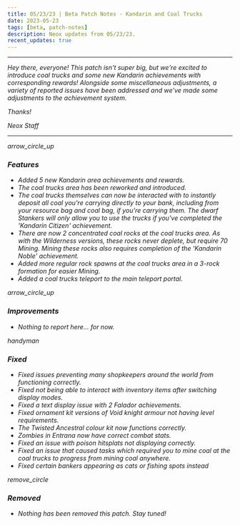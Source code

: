```yaml
---
title: 05/23/23 | Beta Patch Notes - Kandarin and Coal Trucks
date: 2023-05-23
tags: [beta, patch-notes]
description: Neox updates from 05/23/23.
recent_updates: true
---
```


***
<em>Hey there, everyone! This patch isn't super big, but we're excited to introduce coal trucks and some new Kandarin achievements with corresponding rewards! Alongside some miscellaneous adjustments, a variety of reported issues have been addressed and we've made some adjustments to the achievement system.

<em>Thanks!

<em>Neox Staff<br>

***

<div class="spacer-large"></div>
<div class="changes-body">
    <div class="changes-body changes-row features">
        <div class="changes-row-header">
            <span class="icon">
                <span class="material-symbols-outlined">arrow_circle_up</span>
            </span>
            <h3>Features</h3>
        </div>
    </div>
</div>
<div class="spacer-small"></div>

- Added 5 new Kandarin area achievements and rewards.
- The coal trucks area has been reworked and introduced.
- The coal trucks themselves can now be interacted with to instantly deposit all coal you're carrying directly to your bank, including from your resource bag and coal bag, if you're carrying them. The dwarf Stankers will only allow you to use the trucks if you've completed the 'Kandarin Citizen' achievement.
- There are now 2 concentrated coal rocks at the coal trucks area. As with the Wilderness versions, these rocks never deplete, but require 70 Mining. Mining these rocks also requires completion of the 'Kandarin Noble' achievement.
- Added more regular rock spawns at the coal trucks area in a 3-rock formation for easier Mining.
- Added a coal trucks teleport to the main teleport portal.

<div class="spacer-medium"></div>
<div class="changes-body">
    <div class="changes-body changes-row improvements">
        <div class="changes-row-header">
            <span class="icon">
                <span class="material-symbols-outlined">arrow_circle_up</span>
            </span>
            <h3>Improvements</h3>
        </div>
    </div>
</div>
<div class="spacer-small"></div>

- Nothing to report here... for now.

<div class="spacer-medium"></div>
<div class="changes-body">
    <div class="changes-body changes-row fixed">
        <div class="changes-row-header">
            <span class="icon">
                <span class="material-symbols-outlined">handyman</span>
            </span>
            <h3>Fixed</h3>
        </div>
    </div>
</div>
<div class="spacer-small"></div>

- Fixed issues preventing many shopkeepers around the world from functioning correctly.
- Fixed not being able to interact with inventory items after switching display modes.
- Fixed a text display issue with 2 Falador achievements.
- Fixed ornament kit versions of Void knight armour not having level requirements.
- The Twisted Ancestral colour kit now functions correctly.
- Zombies in Entrana now have correct combat stats.
- Fixed an issue with poison hitsplats not displaying correctly.
- Fixed an issue that caused tasks which required you to mine coal at the coal trucks to progress from mining coal anywhere.
- Fixed certain bankers appearing as cats or fishing spots instead

<div class="spacer-medium"></div>
<div class="changes-body">
    <div class="changes-body changes-row removed">
        <div class="changes-row-header">
            <span class="icon">
                <span class="material-symbols-outlined">remove_circle</span>
            </span>
            <h3>Removed</h3>
        </div>
    </div>
</div>
<div class="spacer-small"></div>

- Nothing has been removed this patch. Stay tuned!

<div class="spacer-medium"></div>
<br><br>

